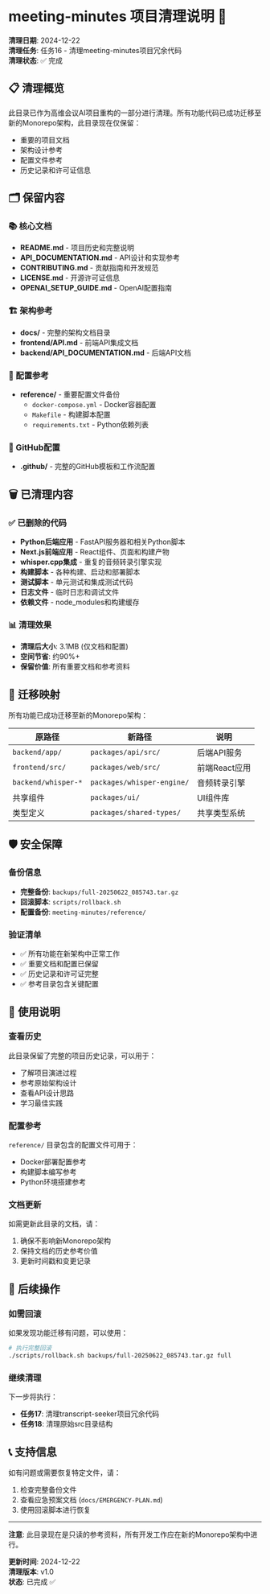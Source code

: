 # meeting-minutes 项目清理说明 🧹

**清理日期**: 2024-12-22  
**清理任务**: 任务16 - 清理meeting-minutes项目冗余代码  
**清理状态**: ✅ 完成

## 📋 清理概览

此目录已作为高维会议AI项目重构的一部分进行清理。所有功能代码已成功迁移至新的Monorepo架构，此目录现在仅保留：

- 重要的项目文档
- 架构设计参考
- 配置文件参考
- 历史记录和许可证信息

## 🗂️ 保留内容

### 📚 核心文档
- **README.md** - 项目历史和完整说明
- **API_DOCUMENTATION.md** - API设计和实现参考
- **CONTRIBUTING.md** - 贡献指南和开发规范
- **LICENSE.md** - 开源许可证信息
- **OPENAI_SETUP_GUIDE.md** - OpenAI配置指南

### 🏗️ 架构参考
- **docs/** - 完整的架构文档目录
- **frontend/API.md** - 前端API集成文档
- **backend/API_DOCUMENTATION.md** - 后端API文档

### 🔧 配置参考
- **reference/** - 重要配置文件备份
  - `docker-compose.yml` - Docker容器配置
  - `Makefile` - 构建脚本配置
  - `requirements.txt` - Python依赖列表

### 📁 GitHub配置
- **.github/** - 完整的GitHub模板和工作流配置

## 🗑️ 已清理内容

### ✅ 已删除的代码
- **Python后端应用** - FastAPI服务器和相关Python脚本
- **Next.js前端应用** - React组件、页面和构建产物
- **whisper.cpp集成** - 重复的音频转录引擎实现
- **构建脚本** - 各种构建、启动和部署脚本
- **测试脚本** - 单元测试和集成测试代码
- **日志文件** - 临时日志和调试文件
- **依赖文件** - node_modules和构建缓存

### 📊 清理效果
- **清理后大小**: 3.1MB (仅文档和配置)
- **空间节省**: 约90%+
- **保留价值**: 所有重要文档和参考资料

## 🔄 迁移映射

所有功能已成功迁移至新的Monorepo架构：

| 原路径 | 新路径 | 说明 |
|--------|--------|------|
| `backend/app/` | `packages/api/src/` | 后端API服务 |
| `frontend/src/` | `packages/web/src/` | 前端React应用 |
| `backend/whisper-*` | `packages/whisper-engine/` | 音频转录引擎 |
| 共享组件 | `packages/ui/` | UI组件库 |
| 类型定义 | `packages/shared-types/` | 共享类型系统 |

## 🛡️ 安全保障

### 备份信息
- **完整备份**: `backups/full-20250622_085743.tar.gz`
- **回滚脚本**: `scripts/rollback.sh`
- **配置备份**: `meeting-minutes/reference/`

### 验证清单
- ✅ 所有功能在新架构中正常工作
- ✅ 重要文档和配置已保留
- ✅ 历史记录和许可证完整
- ✅ 参考目录包含关键配置

## 📖 使用说明

### 查看历史
此目录保留了完整的项目历史记录，可以用于：
- 了解项目演进过程
- 参考原始架构设计
- 查看API设计思路
- 学习最佳实践

### 配置参考
`reference/` 目录包含的配置文件可用于：
- Docker部署配置参考
- 构建脚本编写参考
- Python环境搭建参考

### 文档更新
如需更新此目录的文档，请：
1. 确保不影响新Monorepo架构
2. 保持文档的历史参考价值
3. 更新时间戳和变更记录

## 🚀 后续操作

### 如需回滚
如果发现功能迁移有问题，可以使用：
```bash
# 执行完整回滚
./scripts/rollback.sh backups/full-20250622_085743.tar.gz full
```

### 继续清理
下一步将执行：
- **任务17**: 清理transcript-seeker项目冗余代码
- **任务18**: 清理原始src目录结构

## 📞 支持信息

如有问题或需要恢复特定文件，请：
1. 检查完整备份文件
2. 查看应急预案文档 (`docs/EMERGENCY-PLAN.md`)
3. 使用回滚脚本进行恢复

---

**注意**: 此目录现在是只读的参考资料，所有开发工作应在新的Monorepo架构中进行。

**更新时间**: 2024-12-22  
**清理版本**: v1.0  
**状态**: 已完成 ✅ 